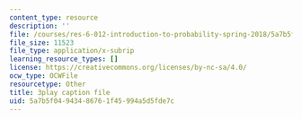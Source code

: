 ```yaml
---
content_type: resource
description: ''
file: /courses/res-6-012-introduction-to-probability-spring-2018/5a7b5f04943486761f45994a5d5fde7c_XKYpKYspe1w.srt
file_size: 11523
file_type: application/x-subrip
learning_resource_types: []
license: https://creativecommons.org/licenses/by-nc-sa/4.0/
ocw_type: OCWFile
resourcetype: Other
title: 3play caption file
uid: 5a7b5f04-9434-8676-1f45-994a5d5fde7c
---
```

